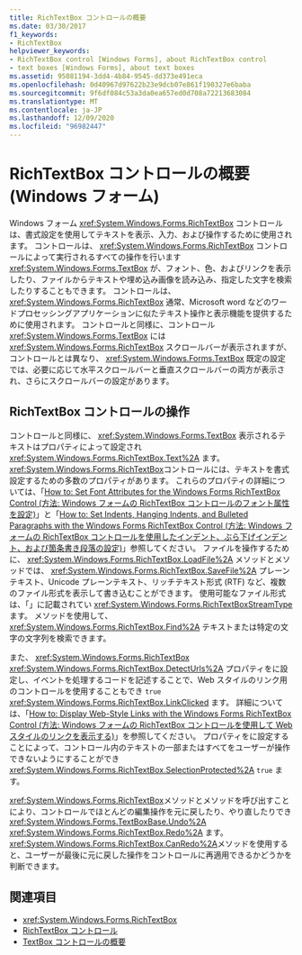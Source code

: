 ```yaml
---
title: RichTextBox コントロールの概要
ms.date: 03/30/2017
f1_keywords:
- RichTextBox
helpviewer_keywords:
- RichTextBox control [Windows Forms], about RichTextBox control
- text boxes [Windows Forms], about text boxes
ms.assetid: 95081194-3dd4-4b84-9545-dd373e491eca
ms.openlocfilehash: 0d40967d97622b23e9dcb07e861f190327e6baba
ms.sourcegitcommit: 9f6df084c53a3da0ea657ed0d708a72213683084
ms.translationtype: MT
ms.contentlocale: ja-JP
ms.lasthandoff: 12/09/2020
ms.locfileid: "96982447"
---
```

# <a name="richtextbox-control-overview-windows-forms"></a>RichTextBox コントロールの概要 (Windows フォーム)
Windows フォーム <xref:System.Windows.Forms.RichTextBox> コントロールは、書式設定を使用してテキストを表示、入力、および操作するために使用されます。 コントロールは、 <xref:System.Windows.Forms.RichTextBox> コントロールによって実行されるすべての操作を行います <xref:System.Windows.Forms.TextBox> が、フォント、色、およびリンクを表示したり、ファイルからテキストや埋め込み画像を読み込み、指定した文字を検索したりすることもできます。 コントロールは、 <xref:System.Windows.Forms.RichTextBox> 通常、Microsoft word などのワードプロセッシングアプリケーションに似たテキスト操作と表示機能を提供するために使用されます。 コントロールと同様に、コントロール <xref:System.Windows.Forms.TextBox> には <xref:System.Windows.Forms.RichTextBox> スクロールバーが表示されますが、コントロールとは異なり、 <xref:System.Windows.Forms.TextBox> 既定の設定では、必要に応じて水平スクロールバーと垂直スクロールバーの両方が表示され、さらにスクロールバーの設定があります。  
  
## <a name="working-with-the-richtextbox-control"></a>RichTextBox コントロールの操作  
 コントロールと同様に、 <xref:System.Windows.Forms.TextBox> 表示されるテキストはプロパティによって設定され <xref:System.Windows.Forms.RichTextBox.Text%2A> ます。 <xref:System.Windows.Forms.RichTextBox>コントロールには、テキストを書式設定するための多数のプロパティがあります。 これらのプロパティの詳細については、「[How to: Set Font Attributes for the Windows Forms RichTextBox Control (方法: Windows フォームの RichTextBox コントロールのフォント属性を設定)](how-to-set-font-attributes-for-the-windows-forms-richtextbox-control.md)」と「[How to: Set Indents, Hanging Indents, and Bulleted Paragraphs with the Windows Forms RichTextBox Control (方法: Windows フォームの RichTextBox コントロールを使用したインデント、ぶら下げインデント、および箇条書き段落の設定)](set-indents-hanging-indents-bulleted-paragraphs-with-wf-richtextbox.md)」参照してください。 ファイルを操作するために、 <xref:System.Windows.Forms.RichTextBox.LoadFile%2A> メソッドとメソッドでは、 <xref:System.Windows.Forms.RichTextBox.SaveFile%2A> プレーンテキスト、Unicode プレーンテキスト、リッチテキスト形式 (RTF) など、複数のファイル形式を表示して書き込むことができます。 使用可能なファイル形式は、「」に記載されてい <xref:System.Windows.Forms.RichTextBoxStreamType> ます。 メソッドを使用して、 <xref:System.Windows.Forms.RichTextBox.Find%2A> テキストまたは特定の文字の文字列を検索できます。  
  
 また、 <xref:System.Windows.Forms.RichTextBox> <xref:System.Windows.Forms.RichTextBox.DetectUrls%2A> プロパティをに設定し、イベントを処理するコードを記述することで、Web スタイルのリンク用のコントロールを使用することもでき `true` <xref:System.Windows.Forms.RichTextBox.LinkClicked> ます。 詳細については、「[How to: Display Web-Style Links with the Windows Forms RichTextBox Control (方法: Windows フォームの RichTextBox コントロールを使用して Web スタイルのリンクを表示する)](how-to-display-web-style-links-with-the-windows-forms-richtextbox-control.md)」を参照してください。 プロパティをに設定することによって、コントロール内のテキストの一部またはすべてをユーザーが操作できないようにすることができ <xref:System.Windows.Forms.RichTextBox.SelectionProtected%2A> `true` ます。  
  
 <xref:System.Windows.Forms.RichTextBox>メソッドとメソッドを呼び出すことにより、コントロールでほとんどの編集操作を元に戻したり、やり直したりでき <xref:System.Windows.Forms.TextBoxBase.Undo%2A> <xref:System.Windows.Forms.RichTextBox.Redo%2A> ます。 <xref:System.Windows.Forms.RichTextBox.CanRedo%2A>メソッドを使用すると、ユーザーが最後に元に戻した操作をコントロールに再適用できるかどうかを判断できます。  
  
## <a name="see-also"></a>関連項目

- <xref:System.Windows.Forms.RichTextBox>
- [RichTextBox コントロール](richtextbox-control-windows-forms.md)
- [TextBox コントロールの概要](textbox-control-overview-windows-forms.md)
